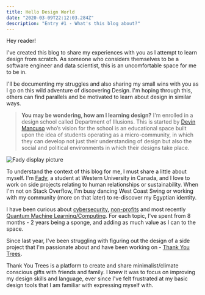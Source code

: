 ```yaml
---
title: Hello Design World 
date: "2020-03-09T22:12:03.284Z"
description: "Entry #1 - What's this blog about?"
---
```


Hey reader! 

I've created this blog to share my experiences with you as I attempt to learn design from scratch. As someone who considers themselves to be a software engineer and data scientist, this is an uncomfortable space for me to be in.

I'll be documenting my struggles and also sharing my small wins with you as I go on this wild adventure of discovering Design. I'm hoping through this, others can find parallels and be motivated to learn about design in similar ways.

> **You may be wondering, how am I learning design?**
> I'm enrolled in a design school called Department of Illusions. This is started by [Devin Mancuso](https://dev.in/) who’s vision for the school is an educational space built upon the idea of students operating as a micro-community, in which they can develop not just their understanding of design but also the social and political environments in which their designs take place.

![Fady display picture](https://fadyazmy.github.io/imgs/realrealdp.jpg)

To understand the context of this blog for me, I must share a little about myself. I'm [Fady](https://fadyazmy.github.io/), a student at Western University in Canada, and I love to work on side projects relating to human relationships or sustainability. When I'm not on Stack Overflow, I'm busy dancing West Coast Swing or working with my community (more on that later) to re-discover my Egyptian identity.

I have been curious about [cybersecurity](https://web.archive.org/web/20161126232756/http://www.westerncyber.club/), [non-profits](https://developersfoundation.ca) and most recently [Quantum Machine Learning/Computing](https://www.creativedestructionlab.com/2018/07/creative-destruction-lab-hosts-its-first-ever-quantum-hackathon/). For each topic, I've spent from 8 months - 2 years being a sponge, and adding as much value as I can to the space. 

Since last year, I've been struggling with figuring out the design of a side project that I'm passionate about and have been working on - [Thank You Trees](https://thankyoutrees.io).

Thank You Trees is a platform to create and share minimalist/climate conscious gifts with friends and family. I knew it was to focus on improving my design skills and language, ever since I've felt frustrated at my basic design tools that I am familiar with expressing myself with. 
